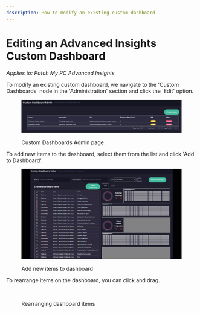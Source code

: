 ```yaml
---
description: How to modify an existing custom dashboard
---
```


# Editing an Advanced Insights Custom Dashboard

_Applies to: Patch My PC Advanced Insights_

To modify an existing custom dashboard, we navigate to the 'Custom Dashboards' node in the 'Administration' section and click the 'Edit' option.

<figure><img src="../../_images/gitbook/image (1587).png" alt=""><figcaption><p>Custom Dashboards Admin page</p></figcaption></figure>

To add new items to the dashboard, select them from the list and click 'Add to Dashboard'.

<figure><img src="../../_images/gitbook/2024-06-18_14-41-02.gif" alt=""><figcaption><p> Add new items to dashboard</p></figcaption></figure>

To rearrange items on the dashboard, you can click and drag.

<figure><img src="../../_images/gitbook/2024-06-18_14-52-33.gif" alt=""><figcaption><p>Rearranging dashboard items</p></figcaption></figure>

